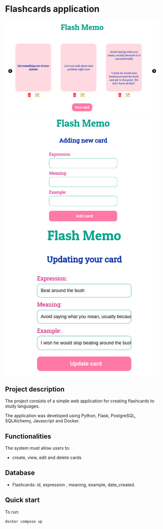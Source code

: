 # Flashcards application

![Alt text](https://github.com/ericarfs/FlashMemo/blob/master/static/flashmemo.png?raw=true)
![Alt text](https://github.com/ericarfs/FlashMemo/blob/master/static/addcard.png?raw=true)
![Alt text](https://github.com/ericarfs/FlashMemo/blob/master/static/updatecard.png?raw=true)

## Project description

The project consists of a simple web application for creating flashcards to study languages.

The application was developed using Python, Flask, PostgreSQL, SQLAlchemy, Javascript and Docker.

## Functionalities

The system must allow users to:

- create, view, edit and delete cards


## Database

- Flashcards: id,    expression , meaning,    example,    date_created.

## Quick start

To run:
```
docker compose up
```
